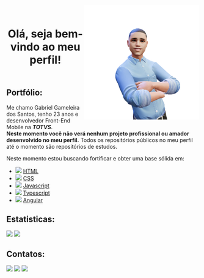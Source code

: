 <body>
  <img align="right" width="300px" style="margin-top:-20px" src="./images/meu-avatar.png">
  <header>
    <h1>Olá, seja bem-vindo ao meu perfil!</h1>
  </header>
  <main>
    <section>
      <h2>Portfólio:</h2>
      <p>
        Me chamo Gabriel Gameleira dos Santos, tenho 23 anos e desenvolvedor Front-End Mobile na
        <i><strong>TOTVS</strong></i>.
        <br>
        <strong>Neste momento você não verá nenhum projeto profissional ou amador desenvolvido no meu perfil.</strong>
        Todos os repositórios públicos
        no meu perfil até o
        momento são repositórios de estudos.
      </p>
      <p>
        Neste momento estou buscando fortificar e obter uma base sólida em:
      <ul>
        <li>
          <img style="width:5%" src="https://cdn.jsdelivr.net/gh/devicons/devicon/icons/html5/html5-original.svg" />
          <a href="https://github.com/GAMELEIRA/html-css-js" target="_blank">HTML</a>
        </li>
        <li>
          <img style="width:5%" src="https://cdn.jsdelivr.net/gh/devicons/devicon/icons/css3/css3-original.svg" />
          <a href="https://github.com/GAMELEIRA/html-css" target="_blank">CSS</a>
        </li>
        <li>
          <img style="width:5%"
            src="https://cdn.jsdelivr.net/gh/devicons/devicon/icons/javascript/javascript-original.svg" />
          <a href="https://github.com/GAMELEIRA/javascript" target="_blank">Javascript</a>
        </li>
        <li>
          <img style="width:5%"
            src="https://cdn.jsdelivr.net/gh/devicons/devicon/icons/typescript/typescript-original.svg" />
          <a href="https://github.com/GAMELEIRA/typescript" target="_blank">Typescript</a>
        </li>
        <li>
          <img style="width: 5%;"
            src="https://cdn.jsdelivr.net/gh/devicons/devicon/icons/angularjs/angularjs-original.svg">
          <a href="https://github.com/GAMELEIRA/angular" target="_blank">Angular</a>
        </li>
      </ul>
      </p>
    </section>
    <section>
      <h2>Estatisticas:</h2>
      <div>
        <img height="180em" src="https://github-readme-stats-eight-theta.vercel.app/api?username=GAMELEIRA&show_icons=true&theme=algolia&include_all_commits=true&count_private=true"/>
        <img height="180em" src="https://github-readme-stats-eight-theta.vercel.app/api/top-langs/?username=GAMELEIRA&layout=compact&langs_count=8&theme=algolia"/>
      </div>
    </section>
    <section>
      <h2>Contatos:</h2>
      <div>
        <a href="https://www.instagram.com/gamisgamis27/" target="_blank"><img
            src="https://img.shields.io/badge/-Instagram-%23E4405F?style=for-the-badge&logo=instagram&logoColor=white"
            target="_blank"></a>
        <a href="mailto:gameleira270499@gmail.com"><img
            src="https://img.shields.io/badge/Gmail-D14836?style=for-the-badge&logo=gmail&logoColor=white"
            target="_blank"></a>
        <a href="https://www.linkedin.com/in/gabriel-gameleira-dos-santos-634b23161/" target="_blank"><img
            src="https://img.shields.io/badge/-LinkedIn-%230077B5?style=for-the-badge&logo=linkedin&logoColor=white"
            target="_blank"></a>
      </div>
    </section>
  </main>
</body>

</html>
